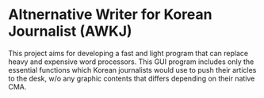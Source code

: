 # Altnernative Writer for Korean Journalist (AWKJ)
This project aims for developing a fast and light program that can replace heavy and expensive word processors. This GUI program includes only the essential functions which Korean journalists would use to push their articles to the desk, w/o any graphic contents that differs depending on their native CMA.
